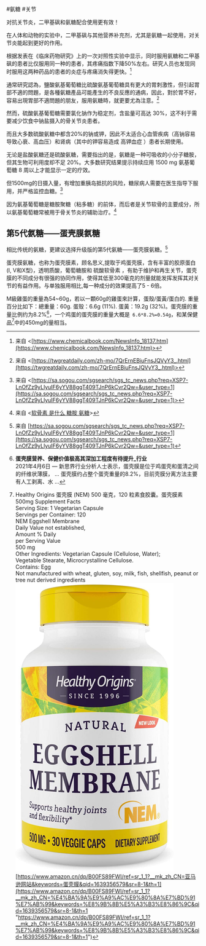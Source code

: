 #氨糖 #关节

对抗关节炎，二甲基砜和氨糖配合使用更有效！

在人体和动物的实验中，二甲基砜与其他营养补充剂，尤其是氨糖一起使用，对关节炎能起到更好的作用。

根据发表在《临床药物研究》上的一次对照性实验中显示，同时服用氨糖和二甲基砜的患者比仅服用同一种的患者，其疼痛指数下降50%左右。研究人员也发现同时服用这两种药品的患者的炎症与疼痛消失得更快。[^joint]

通常研究認為，鹽酸氨基葡萄糖比硫酸氨基葡萄糖具有更大的胃刺激性，但引起胃部不適的問題，是各種氨糖產品可能產生的不良反應的通病，因此，對於胃不好，容易出現胃部不適問題的朋友，服用氨糖時，就更要尤為注意。[^gluco]


然而，硫酸氨基葡萄糖需要氯化钠作为稳定剂，含盐量可高达 30%，这不利于需要减少饮食中钠盐摄入的骨关节炎患者。

而且大多数硫酸氨糖中都含20%的钠或钾，因此不太适合心血管疾病（高钠容易导致心衰、高血压）和肾病（其中的钾容易造成 高钾血症 ）患者长期使用。

无论是盐酸氨糖还是硫酸氨糖，需要指出的是，氨糖是一种可吸收的小分子糖胺，但其生物可利用度却不足 20%。大多数研究结果提示持续应用 1500 mg 氨基葡萄糖 8 周以上才能显示一定的疗效。

但1500mg的日摄入量，有增加重胰岛抵抗的风险，糖尿病人需要在医生指导下服用，并严格监控血糖。[^dosage]

因为氨基葡萄糖是糖胺聚糖（粘多糖）的前体，而后者是关节软骨的主要成分，所以氨基葡萄糖常被用于骨关节炎的辅助治疗。[^cartilage]
 
## 第5代氨糖——蛋壳膜氨糖  

相比传统的氨糖，更建议选择升级版的第5代氨糖——蛋壳膜氨糖。[^egg] 

蛋壳膜氨糖，也称为蛋壳膜素，顾名思义,提取于鸡蛋壳膜，含有丰富的胶原蛋白(I, V和X型)，透明质酸，葡萄糖胺和 硫酸软骨素 ，有助于维护和再生关节，蛋壳膜的不同成分有很强的协同作用，使得其低至300毫克的剂量就能发挥发挥其对关节的有益作用。与单独服用相比,每一种成分的效果提高了5 - 6倍。

M級雞蛋的重量為54~60g，若以一顆60g的雞蛋來計算，蛋殼/蛋黃/蛋白的. 重量百分比如下：總重量：60g. 蛋殼：6.6g (11%). 蛋黃：19.2g (32%)。蛋壳膜的重量比例约为8.2%[^percentofmem]，一个鸡蛋的蛋壳膜的重量大概是` 6.6*8.2%=0.54g`，和某保健品[^product1]中的450mg的量相当。

[^gluco]: 来自 <[https://twgreatdaily.com/zh-mo/7QrErnEBiuFnsJQVyY3_.html](https://twgreatdaily.com/zh-mo/7QrErnEBiuFnsJQVyY3_.html)>

[^joint]: 来自 <[https://www.chemicalbook.com/NewsInfo_18137.htm](https://www.chemicalbook.com/NewsInfo_18137.htm)>

[^dosage]: 来自 <[https://sa.sogou.com/sgsearch/sgs_tc_news.php?req=XSP7-LnOfZz9yLlyuIF6yYV88ggT409TJnP6kCvr2Qw=&user_type=1](https://sa.sogou.com/sgsearch/sgs_tc_news.php?req=XSP7-LnOfZz9yLlyuIF6yYV88ggT409TJnP6kCvr2Qw=&user_type=1)>

[^cartilage]: 来自 <[软骨素 是什么 糖胺 氨糖](https://www.google.com.hk/search?q=%E8%BD%AF%E9%AA%A8%E7%B4%A0+%E6%98%AF%E4%BB%80%E4%B9%88+%E7%B3%96%E8%83%BA+%E6%B0%A8%E7%B3%96&sxsrf=AOaemvKWhgIVFFdPAkLEcduECYls7ykidQ%3A1638934752268&ei=4CiwYafpD9v0hwPD0beIBQ&ved=0ahUKEwin2d_do9P0AhVb-mEKHcPoDVEQ4dUDCA4&uact=5&oq=%E8%BD%AF%E9%AA%A8%E7%B4%A0+%E6%98%AF%E4%BB%80%E4%B9%88+%E7%B3%96%E8%83%BA+%E6%B0%A8%E7%B3%96&gs_lcp=Cgdnd3Mtd2l6EAMyBQgAEM0COggIABCwAxDNAkoFCDwSATFKBAhBGAFKBAhGGABQ1ghYhBNgkxRoAXAAeACAAZQBiAGAApIBAzAuMpgBAKABAcgBBMABAQ&sclient=gws-wiz)>

[^egg]: 来自 [https://sa.sogou.com/sgsearch/sgs_tc_news.php?req=XSP7-LnOfZz9yLlyuIF6yYV88ggT409TJnP6kCvr2Qw=&user_type=1](https://sa.sogou.com/sgsearch/sgs_tc_news.php?req=XSP7-LnOfZz9yLlyuIF6yYV88ggT409TJnP6kCvr2Qw=&user_type=1)

[^product1]: Healthy Origins 蛋壳膜 (NEM) 500 毫克，120 粒素食胶囊。蛋壳膜素 500mg
Supplement Facts  
Serving Size: 1 Vegetarian Capsule  
Servings per Container: 120  
NEM Eggshell Membrane  
Daily Value not established,  
Amount % Daily  
per Serving Value  
500 mg  
Other Ingredients: Vegetarian Capsule (Cellulose, Water);  
Vegetable Stearate, Microcrystalline Cellulose.  
Contains: Egg  
Not manufactured with wheat, gluten, soy, milk, fish, shellfish, peanut or tree nut derived ingredients
![](/images/Pasted%20image%2020211224091631-1.png)
[https://www.amazon.cn/dp/B00FS89FWI/ref=sr_1_1?__mk_zh_CN=亚马逊网站&keywords=蛋壳膜&qid=1639356579&sr=8-1&th=1](https://www.amazon.cn/dp/B00FS89FWI/ref=sr_1_1?__mk_zh_CN=%E4%BA%9A%E9%A9%AC%E9%80%8A%E7%BD%91%E7%AB%99&keywords=%E8%9B%8B%E5%A3%B3%E8%86%9C&qid=1639356579&sr=8-1&th=1 "https://www.amazon.cn/dp/B00FS89FWI/ref=sr_1_1?__mk_zh_CN=%E4%BA%9A%E9%A9%AC%E9%80%8A%E7%BD%91%E7%AB%99&keywords=%E8%9B%8B%E5%A3%B3%E8%86%9C&qid=1639356579&sr=8-1&th=1")

[^percentofmem]: **蛋壳膜营养、保健价值极高其深加工程度有待提升_行业** <br>2021年4月6日 — 新思界行业分析人士表示，蛋壳膜是位于鸡蛋壳和蛋清之间的纤维状薄膜， ... 蛋壳膜约占整个蛋壳重量的8.2%，目前壳膜分离方法主要有人工剥离、水 ...